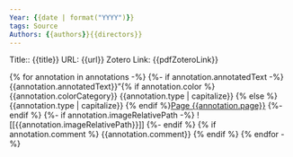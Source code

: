 ```yaml
---
Year: {{date | format("YYYY")}}
tags: Source 
Authors: {{authors}}{{directors}}
---
```


Title:: {{title}}
URL: {{url}}
Zotero Link: {{pdfZoteroLink}}


{% for annotation in annotations -%} 
    {%- if annotation.annotatedText -%} 
    {{annotation.annotatedText}}”{% if annotation.color %} {{annotation.colorCategory}} {{annotation.type | capitalize}} {% else %} {{annotation.type | capitalize}} {% endif %}[Page {{annotation.page}}](zotero://open-pdf/library/items/{{annotation.attachment.itemKey}}?page={{annotation.page}}&annotation={{annotation.id}}) 
    {%- endif %} 
    {%- if annotation.imageRelativePath -%}
    ![[{{annotation.imageRelativePath}}]] {%- endif %} 
{% if annotation.comment %} 
{{annotation.comment}} 
{% endif %} 
{% endfor -%}

